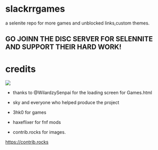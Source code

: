 # slackrrgames
a selenite repo for more games and unblocked links,custom themes.
## GO JOINN THE DISC SERVER FOR SELENNITE AND SUPPORT THEIR HARD WORK!
# credits
<a href="https://github.com/ublockedslackrr/ublockedslackrr.github.io/graphs/contributors">
  <img src="https://contrib.rocks/image?repo=ublockedslackrr/ublockedslackrr.github.io" />
</a>

- thanks to @WilardzySenpai for the loading screen for Games.html

- sky and everyone who helped produce the project
  
- 3hk0 for games
  
- haxeflixer for fnf mods
  
- contrib.rocks for images.
  
https://contrib.rocks
